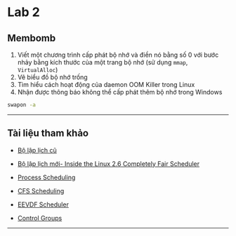 # **Lab 2**

## **Membomb**

1. Viết một chương trình cấp phát bộ nhớ và điền nó bằng số 0
   với bước nhảy bằng kích thước của một trang bộ nhớ (sử dụng `mmap`, `VirtualAlloc`)
2. Vẽ biểu đồ bộ nhớ trống
3. Tìm hiểu cách hoạt động của daemon OOM Killer trong Linux
4. Nhận được thông báo không thể cấp phát thêm bộ nhớ trong Windows

```bash
swapon -a
```

---

## **Tài liệu tham khảo**

* [Bộ lập lịch cũ](https://www.informit.com/articles/article.aspx?p=101760&seqNum=2)

* [Bộ lập lịch mới- Inside the Linux 2.6 Completely Fair Scheduler](../Lab_2_Membomb/Documents/Inside_the_Linux_2_6_Completely_Fair_Scheduler.md)

* [Process Scheduling](../Lab_2_Membomb/Documents/Process_Scheduling.md)

* [CFS Scheduling](./Documents/CFS_Scheduler.md)

* [EEVDF Scheduler](./Documents/EEVDF_Scheduler.md)

* [Control Groups](./Documents/Control_Groups.md)

---
